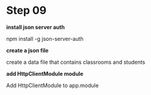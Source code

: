 # Step 09

**install json server auth**

npm install -g json-server-auth

**create a json file**

create a data file that contains classrooms and students

**add HttpClientModule module**

Add HttpClientModule to app.module


